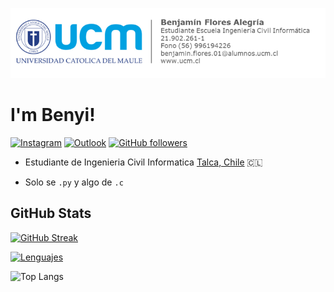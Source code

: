![Firma](./firma.png)

# I'm Benyi!
[![Instagram](https://img.shields.io/badge/benjaf.a_cl-white?logo=instagram&logoColor=black)](https://www.instagram.com/benjaf.a_cl?utm_source=qr&igsh=MXYyNXNxY2Vwb2Vucg==)
[![Outlook](https://img.shields.io/badge/Outlook-white?logo=mailbox.org&logoColor=black)](mailto:benjamin.flores.01@alumnos.ucm.cl)
[![GitHub followers](https://img.shields.io/github/followers/1BenjaminFA)](https://github.com/1BenjaminFA)


* Estudiante de Ingenieria Civil Informatica [Talca, Chile](https://www.google.com/search?q=TALCA&oq=TALCA&gs_lcrp=EgRlZGdlKgwIABBFGDkYsQMYgAQyDAgAEEUYORixAxiABDIHCAEQABiABDIHCAIQABiABDIPCAMQABhDGLEDGIAEGIoFMgcIBBAAGIAEMgcIBRAAGIAEMgYIBhBFGDwyBggHEEUYPTIGCAgQRRg80gEIMzUxOGowajGoAgCwAgA&sourceid=chrome&ie=UTF-8) 🇨🇱

* Solo se `.py` y algo de `.c`

## GitHub Stats

[![GitHub Streak](https://github-readme-streak-stats.herokuapp.com?user=1BenjaminFA&theme=dark&hide_border=true&border_radius=6&locale=es&date_format=j%20M%5B%20Y%5D&background=45%2C0F172A%2C1F2A44&stroke=4D26EB&fire=FF9F43&sideNums=22D3EE&dates=7A8FA6&ring=FF8C42&currStreakNum=FFFFFF&currStreakLabel=FFD27F&sideLabels=C0CAFF)](https://git.io/streak-stats)

[![Lenguajes ](https://github-readme-stats.vercel.app/api?username=1BenjaminFA)](https://github.com/anuraghazra/github-readme-stats)

![Top Langs](https://github-readme-stats.vercel.app/api/top-langs/?username=1BenjaminFA&layout=compact)
